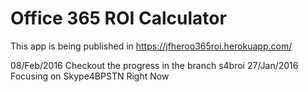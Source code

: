 # Office 365 ROI Calculator

This app is being published in https://jfheroo365roi.herokuapp.com/

08/Feb/2016   Checkout the progress in the branch s4broi
27/Jan/2016   Focusing on Skype4BPSTN Right Now
